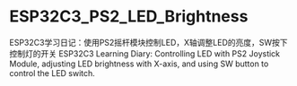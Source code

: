 # ESP32C3_PS2_LED_Brightness
ESP32C3学习日记：使用PS2摇杆模块控制LED，X轴调整LED的亮度，SW按下控制灯的开关 ESP32C3 Learning Diary: Controlling LED with PS2 Joystick Module, adjusting LED brightness with X-axis, and using SW button to control the LED switch.

